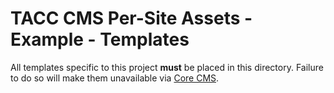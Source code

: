 # TACC CMS Per-Site Assets - Example - Templates

All templates specific to this project __must__ be placed in this directory. Failure to do so will make them unavailable via [Core CMS][core-cms-repo].

[core-cms-repo]: https://gitlab.tacc.utexas.edu/wma-cms/cms-site-template
